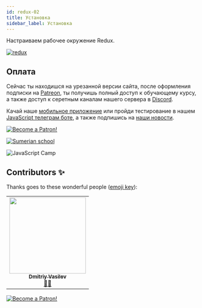 ```yaml
---
id: redux-02
title: Установка
sidebar_label: Установка
---
```


Настраиваем рабочее окружение Redux.

[![redux](/img/redux/02.gif)](https://youtu.be/xTjsEphn7Pg)

## Оплата

Сейчас ты находишся на урезанной версии сайта, после оформления подписки на [Patreon](https://www.patreon.com/javascriptcamp), ты получишь полный доступ к обучающему курсу, а также доступ к серетным каналам нашего сервера в [Discord](https://discord.gg/6GDAfXn).  

Качай наше [мобильное приложение](http://onelink.to/njhc95) или пройди тестирование в нашем [JavaScript телеграм боте](https://t.me/javascriptcamp_bot), а также подпишись на [наши новости](https://t.me/javascriptapp).

[![Become a Patron!](/img/logo/patreon.jpg)](https://www.patreon.com/bePatron?u=31769291)


[![Sumerian school](/img/app.jpg)](http://onelink.to/njhc95)

![JavaScript Camp](/img/bandlink.png)


## Contributors ✨

Thanks goes to these wonderful people ([emoji key](https://allcontributors.org/docs/en/emoji-key)):

<table>
  <tr>
    <td align="center"><a href="https://fullstackserverless.github.io/"><img src="https://avatars0.githubusercontent.com/u/6774813?v=4?s=200" width="200px;" alt=""/><br /><sub><b>Dmitriy Vasilev</b></sub></a><br /> <a href="https://github.com/gHashTag/react-native-village/commits?author=gHashTag" title="Documentation">📖💲</a></td>
  </tr>
</table>

[![Become a Patron!](/img/logo/patreon.jpg)](https://www.patreon.com/bePatron?u=31769291)
